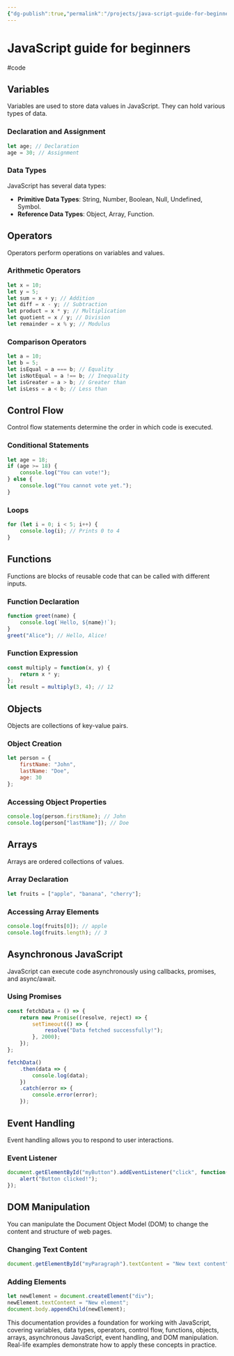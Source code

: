 ```yaml
---
{"dg-publish":true,"permalink":"/projects/java-script-guide-for-beginners/"}
---
```


# JavaScript guide for beginners
#code
## Variables
Variables are used to store data values in JavaScript. They can hold various types of data.

### Declaration and Assignment
```javascript
let age; // Declaration
age = 30; // Assignment
```

### Data Types
JavaScript has several data types:
- **Primitive Data Types**: String, Number, Boolean, Null, Undefined, Symbol.
- **Reference Data Types**: Object, Array, Function.

## Operators
Operators perform operations on variables and values.

### Arithmetic Operators
```javascript
let x = 10;
let y = 5;
let sum = x + y; // Addition
let diff = x - y; // Subtraction
let product = x * y; // Multiplication
let quotient = x / y; // Division
let remainder = x % y; // Modulus
```

### Comparison Operators
```javascript
let a = 10;
let b = 5;
let isEqual = a === b; // Equality
let isNotEqual = a !== b; // Inequality
let isGreater = a > b; // Greater than
let isLess = a < b; // Less than
```

## Control Flow
Control flow statements determine the order in which code is executed.

### Conditional Statements
```javascript
let age = 18;
if (age >= 18) {
    console.log("You can vote!");
} else {
    console.log("You cannot vote yet.");
}
```

### Loops
```javascript
for (let i = 0; i < 5; i++) {
    console.log(i); // Prints 0 to 4
}
```

## Functions
Functions are blocks of reusable code that can be called with different inputs.

### Function Declaration
```javascript
function greet(name) {
    console.log(`Hello, ${name}!`);
}
greet("Alice"); // Hello, Alice!
```

### Function Expression
```javascript
const multiply = function(x, y) {
    return x * y;
};
let result = multiply(3, 4); // 12
```

## Objects
Objects are collections of key-value pairs.

### Object Creation
```javascript
let person = {
    firstName: "John",
    lastName: "Doe",
    age: 30
};
```

### Accessing Object Properties
```javascript
console.log(person.firstName); // John
console.log(person["lastName"]); // Doe
```

## Arrays
Arrays are ordered collections of values.

### Array Declaration
```javascript
let fruits = ["apple", "banana", "cherry"];
```

### Accessing Array Elements
```javascript
console.log(fruits[0]); // apple
console.log(fruits.length); // 3
```

## Asynchronous JavaScript
JavaScript can execute code asynchronously using callbacks, promises, and async/await.

### Using Promises
```javascript
const fetchData = () => {
    return new Promise((resolve, reject) => {
        setTimeout(() => {
            resolve("Data fetched successfully!");
        }, 2000);
    });
};

fetchData()
    .then(data => {
        console.log(data);
    })
    .catch(error => {
        console.error(error);
    });
```

## Event Handling
Event handling allows you to respond to user interactions.

### Event Listener
```javascript
document.getElementById("myButton").addEventListener("click", function() {
    alert("Button clicked!");
});
```

## DOM Manipulation
You can manipulate the Document Object Model (DOM) to change the content and structure of web pages.

### Changing Text Content
```javascript
document.getElementById("myParagraph").textContent = "New text content";
```

### Adding Elements
```javascript
let newElement = document.createElement("div");
newElement.textContent = "New element";
document.body.appendChild(newElement);
```

This documentation provides a foundation for working with JavaScript, covering variables, data types, operators, control flow, functions, objects, arrays, asynchronous JavaScript, event handling, and DOM manipulation. Real-life examples demonstrate how to apply these concepts in practice.

